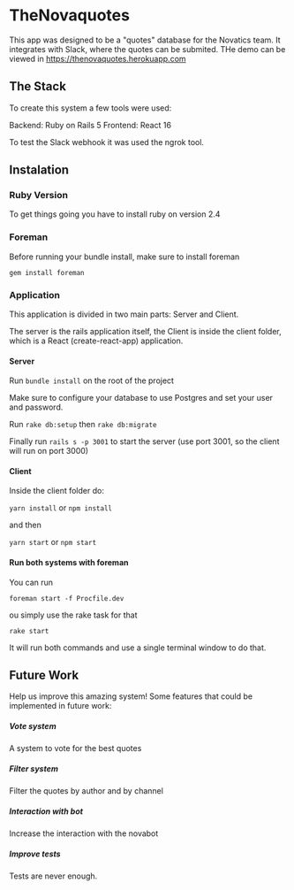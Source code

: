# TheNovaquotes

This app was designed to be a "quotes" database for the Novatics team. It integrates with Slack, where the quotes can be submited. THe demo can be viewed in https://thenovaquotes.herokuapp.com

## The Stack

To create this system a few tools were used:

Backend: Ruby on Rails 5
Frontend: React 16

To test the Slack webhook it was used the ngrok tool.

## Instalation

### Ruby Version
To get things going you have to install ruby on version 2.4

### Foreman
Before running your bundle install, make sure to install foreman

`gem install foreman`

### Application

This application is divided in two main parts: Server and Client.

The server is the rails application itself, the Client is inside the client folder, which is a React (create-react-app) application.

#### Server

Run `bundle install` on the root of the project

Make sure to configure your database to use Postgres and set your user and password.

Run `rake db:setup` then `rake db:migrate`

Finally run `rails s -p 3001` to start the server (use port 3001, so the client will run on port 3000)

#### Client

Inside the client folder do:

`yarn install` or `npm install`

and then

`yarn start` or `npm start`

#### Run both systems with foreman

You can run

`foreman start -f Procfile.dev`

ou simply use the rake task for that

`rake start`

It will run both commands and use a single terminal window to do that.

## Future Work

Help us improve this amazing system! Some features that could be implemented in future work:

##### Vote system
A system to vote for the best quotes

##### Filter system
Filter the quotes by author and by channel

##### Interaction with bot
Increase the interaction with the novabot

##### Improve tests
Tests are never enough.